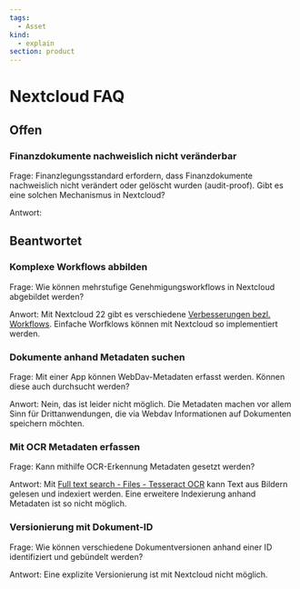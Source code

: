 ```yaml
---
tags:
  - Asset
kind:
  - explain
section: product
---
```

# Nextcloud FAQ

## Offen

### Finanzdokumente nachweislich nicht veränderbar

Frage: Finanzlegungsstandard erfordern, dass Finanzdokumente nachweislich nicht verändert oder gelöscht wurden (audit-proof). Gibt es eine solchen Mechanismus in Nextcloud?

Antwort: 

## Beantwortet

### Komplexe Workflows abbilden

Frage: Wie können mehrstufige Genehmigungsworkflows in Nextcloud abgebildet werden?

Anwort: Mit Nextcloud 22 gibt es verschiedene [Verbesserungen bezl. Workflows](https://nextcloud.com/blog/nextcloud-hub-22-introduces-approval-workflows-integrated-knowledge-management-and-decentralized-group-administration/). Einfache Worfklows können mit Nextcloud so implementiert werden.

### Dokumente anhand Metadaten suchen

Frage: Mit einer App können WebDav-Metadaten erfasst werden. Können diese auch durchsucht werden?

Anwort: Nein, das ist leider nicht möglich. Die Metadaten machen vor allem Sinn für Drittanwendungen, die via Webdav Informationen auf Dokumenten speichern möchten.

### Mit OCR Metadaten erfassen

Frage: Kann mithilfe OCR-Erkennung Metadaten gesetzt werden?

Antwort: Mit [Full text search - Files - Tesseract OCR](https://apps.nextcloud.com/apps/files_fulltextsearch_tesseract) kann Text aus Bildern gelesen und indexiert werden. Eine erweitere Indexierung anhand Metadaten ist so nicht möglich.

### Versionierung mit Dokument-ID

Frage: Wie können verschiedene Dokumentversionen anhand einer ID identifiziert und gebündelt werden?

Antwort: Eine explizite Versionierung ist mit Nextcloud nicht möglich. 